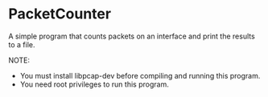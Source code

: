 # PacketCounter
A simple program that counts packets on an interface and print the results to a file.

NOTE:
- You must install libpcap-dev before compiling and running this program.
- You need root privileges to run this program.
